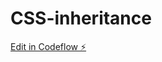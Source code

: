 # CSS-inheritance

[Edit in Codeflow ⚡️](https://stackblitz.com/~/github.com/KarthikRam14/CSS-inheritance)
